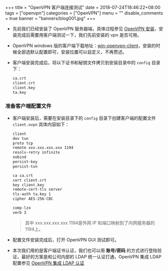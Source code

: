 +++
title = "OpenVPN 客户端连接测试"
date = 2018-07-24T18:46:22+08:00
tags = ["openvpn"]
categories = ["OpenVPN"]
menu = ""
disable_comments = true
banner = "banners/blog001.jpg"
+++


- 先前我们已经安装了 OpenVPN 服务器端，具体过程参见 [OpenVPN 安装](openvpn-installation.md)，安装完成后需要用客户端测试一下，我们先前安装的 vpn 是否可用。

- OpenVPN windows 版的客户端下载地址：[win-openvpn-client](https://swupdate.openvpn.org/community/releases/openvpn-install-2.4.4-I601.exe)，安装的时候全部选默认配置即可，安装位置可以自定义，不再赘述。

- 客户端安装完成后，将以下证书和秘钥文件拷贝到安装目录中的 `config` 目录下：

    ```bash
    ca.crt
    client.crt
    client.key
    ta.key
    ```

### 准备客户端配置文件
- 客户端安装后，需要在安装目录下的 `config` 目录下创建客户端的配置文件 `client.ovpn` 具体内容如下：

    ```bash
    client
    dev tun
    proto tcp
    remote xxx.xxx.xxx.xxx 1194
    resolv-retry infinite
    nobind
    persist-key
    persist-tun
    
    ca ca.crt
    cert client.crt
    key client.key
    remote-cert-tls server
    tls-auth ta.key 1
    cipher AES-256-CBC
    
    comp-lzo
    verb 3
    ```

  > 其中 xxx.xxx.xxx.xxx 1194是外网 IP 和端口映射到了内网服务器的 <OpenVPN-Server-IP> 1194上。


- 配置文件安装完成后，打开 OpenVPN GUI 测试即可。
- 本次我们用的是客户端证书认证，我们也可以用 **账号/密码** 的方式进行登陆验证，最好的方案是和公司内部的 LDAP 统一认证打通，OpenVPN 集成 LDAP 配置参见 [OpenVPN 集成 LDAP 认证](openvpn-ldap-config.md)



